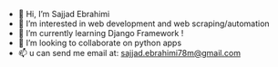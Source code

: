 - 👋 Hi, I’m Sajjad Ebrahimi
- 👀 I’m interested in web development and web scraping/automation
- 🌱 I’m currently learning Django Framework !
- 💞️ I’m looking to collaborate on python apps
- 📫 u can send me email at: sajjad.ebrahimi78m@gmail.com

<!---
semsem1378/semsem1378 is a ✨ special ✨ repository because its `README.md` (this file) appears on your GitHub profile.
You can click the Preview link to take a look at your changes.
--->
